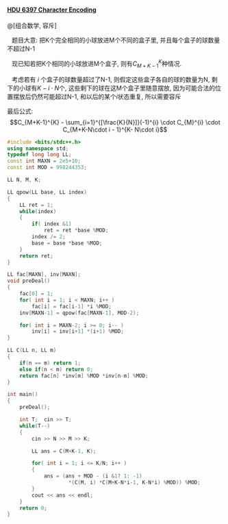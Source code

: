 #### [HDU 6397 Character Encoding](http://acm.hdu.edu.cn/showproblem.php?pid=6397)

@[组合数学, 容斥]

&ensp; 题目大意: 把K个完全相同的小球放进M个不同的盒子里, 并且每个盒子的球数量不超过N-1

&ensp; 现已知若把K个相同的小球放进M个盒子, 则有$C_{M+K-1}^{K}$种情况.

&ensp; 考虑若有 $i$ 个盒子的球数量超过了N-1, 则假定这些盒子各自的球的数量为N, 剩下的小球有$K-i\cdot N$个, 这些剩下的球在这M个盒子里随意摆放, 因为可能合法的位置摆放后仍然可能超过N-1, 和以后的某个$i$状态重复, 所以需要容斥

最后公式: 
$$C_{M+K-1}^{K} - \sum_{i=1}^{[\frac{K}{N}]}(-1)^{i} \cdot C_{M}^{i} \cdot C_{M+K-N\cdot i - 1}^{K- N\cdot i}$$

```cpp
#include <bits/stdc++.h>
using namespace std;
typedef long long LL;
const int MAXN = 2e5+10;
const int MOD = 998244353;

LL N, M, K;

LL qpow(LL base, LL index)
{
    LL ret = 1;
    while(index)
    {
        if( index &1)
            ret = ret *base %MOD;
        index /= 2;
        base = base *base %MOD;
    }
    return ret;
}

LL fac[MAXN], inv[MAXN];
void preDeal()
{
    fac[0] = 1;
    for( int i = 1; i < MAXN; i++ )
        fac[i] = fac[i-1] *i %MOD;
    inv[MAXN-1] = qpow(fac[MAXN-1], MOD-2);

    for( int i = MAXN-2; i >= 0; i-- )
        inv[i] = inv[i+1] *(i+1) %MOD;
}

LL C(LL n, LL m)
{
    if(n == m) return 1;
    else if(n < m) return 0;
    return fac[n] *inv[m] %MOD *inv[n-m] %MOD;
}

int main()
{
    preDeal();

    int T;  cin >> T;
    while(T--)
    {
        cin >> N >> M >> K;

        LL ans = C(M+K-1, K);

        for( int i = 1; i <= K/N; i++ )
        {
            ans = (ans + MOD - (i &1? 1: -1)
                    *(C(M, i) *C(M+K-N*i-1, K-N*i) %MOD)) %MOD;
        }
        cout << ans << endl;
    }
    return 0;
}

```